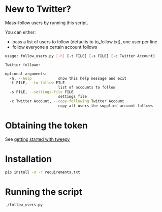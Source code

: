 # New to Twitter?

Mass-follow users by running this script.

You can either:

   * pass a list of users to follow (defaults to to_follow.txt), one user per
   line
   * follow everyone a certain account follows

```.bash
usage: follow_users.py [-h] [-t FILE] [-s FILE] [-c Twitter Account]

Twitter follower

optional arguments:
  -h, --help            show this help message and exit
  -t FILE, --to-follow FILE
                        list of accounts to follow
  -s FILE, --settings-file FILE
                        settings file
  -c Twitter Account, --copy-following Twitter Account
                        copy all users the supplied account follows
```

# Obtaining the token

See [getting started with tweepy](http://www.compjour.org/tutorials/getting-started-with-tweepy/)

# Installation

```.bash
pip install -U -r requirements.txt
```

# Running the script

```.bash
./follow_users.py
```
